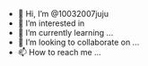 - 👋 Hi, I’m @10032007juju
- 👀 I’m interested in 
- 🌱 I’m currently learning ...
- 💞️ I’m looking to collaborate on ...
- 📫 How to reach me ...

<!---
10032007juju/10032007juju is a ✨ special ✨ repository because its `README.md` (this file) appears on your GitHub profile.
You can click the Preview link to take a look at your changes.
--->
